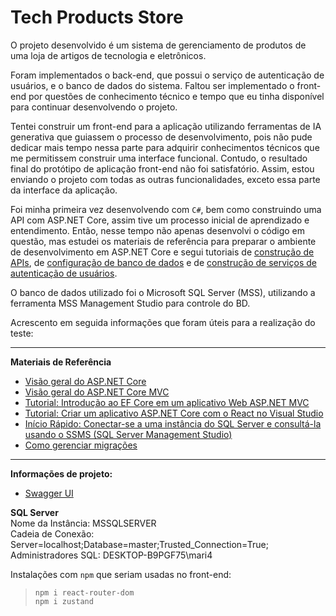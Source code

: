 # Tech Products Store

O projeto desenvolvido é um sistema de gerenciamento de produtos de uma loja de artigos de tecnologia e eletrônicos.

Foram implementados o back-end, que possui o serviço de autenticação de usuários, e o banco de dados do sistema. Faltou ser implementado o front-end por questões de conhecimento técnico e tempo que eu tinha disponível para continuar desenvolvendo o projeto.

Tentei construir um front-end para a aplicação utilizando ferramentas de IA generativa que guiassem o processo de desenvolvimento, pois não pude dedicar mais tempo nessa parte para adquirir conhecimentos técnicos que me permitissem construir uma interface funcional. Contudo, o resultado final do protótipo de aplicação front-end não foi satisfatório. Assim, estou enviando o projeto com todas as outras funcionalidades, exceto essa parte da interface da aplicação.

Foi minha primeira vez desenvolvendo com `C#`, bem como construindo uma API com ASP.NET Core, assim tive um processo inicial de aprendizado e entendimento. Então, nesse tempo não apenas desenvolvi o código em questão, mas estudei os materiais de referência para preparar o ambiente de desenvolvimento em ASP.NET Core e segui tutoriais de [construção de APIs](https://learn.microsoft.com/pt-br/aspnet/core/tutorials/first-web-api?view=aspnetcore-9.0&tabs=visual-studio), de [configuração de banco de dados](https://tutorials.eu/how-to-create-a-database-in-asp-net-core/) e de [construção de serviços de autenticação de usuários](https://www.youtube.com/watch?v=S0RSsHKiD6Y).

O banco de dados utilizado foi o Microsoft SQL Server (MSS), utilizando a ferramenta MSS Management Studio para controle do BD.

Acrescento em seguida informações que foram úteis para a realização do teste:

***

**Materiais de Referência**

- [Visão geral do ASP.NET Core](https://learn.microsoft.com/pt-br/aspnet/core/introduction-to-aspnet-core?view=aspnetcore-9.0)
- [Visão geral do ASP.NET Core MVC](https://learn.microsoft.com/pt-br/aspnet/core/mvc/overview?view=aspnetcore-9.0)
- [Tutorial: Introdução ao EF Core em um aplicativo Web ASP.NET MVC](https://learn.microsoft.com/pt-br/aspnet/core/data/ef-mvc/intro?view=aspnetcore-9.0)
- [Tutorial: Criar um aplicativo ASP.NET Core com o React no Visual Studio](https://learn.microsoft.com/pt-br/visualstudio/javascript/tutorial-asp-net-core-with-react?view=vs-2022)
- [Início Rápido: Conectar-se a uma instância do SQL Server e consultá-la usando o SSMS (SQL Server Management Studio)](https://learn.microsoft.com/pt-br/ssms/quickstarts/ssms-connect-query-sql-server?view=sql-server-ver16&tabs=modern)
- [Como gerenciar migrações](https://learn.microsoft.com/pt-br/ef/core/managing-schemas/migrations/managing?tabs=vs)

***

**Informações de projeto:**

- [Swagger UI](https://localhost:7025/swagger/index.html)

**SQL Server**  
Nome da Instância: MSSQLSERVER  
Cadeia de Conexão: Server=localhost;Database=master;Trusted_Connection=True;  
Administradores SQL: DESKTOP-B9PGF75\mari4

Instalações com `npm` que seriam usadas no front-end:  
> `npm i react-router-dom`  
> `npm i zustand`
